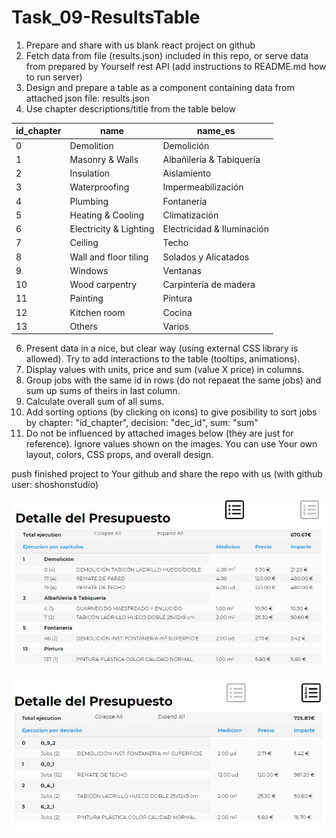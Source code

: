 # Task_09-ResultsTable

1. Prepare and share with us blank react project on github
2. Fetch data from file (results.json) included in this repo, or serve data from prepared by Yourself rest API (add instructions to README.md how to run server)
3. Design and prepare a table as a component containing data from attached json file: results.json
4. Use chapter descriptions/title from the table below

| id_chapter | name |	name_es |
| --- | --- | --- |
| 0	| Demolition |	Demolición |
| 1	| Masonry & Walls |	Albañilería & Tabiquería |
| 2	| Insulation |	Aislamiento |
| 3	| Waterproofing |	Impermeabilización |
| 4	| Plumbing |	Fontanería |
| 5	| Heating & Cooling |	Climatización |
| 6	| Electricity & Lighting |	Electricidad & Iluminación |
| 7	| Ceiling |	Techo |
| 8	| Wall and floor tiling |	Solados y Alicatados |
| 9	| Windows |	Ventanas |
| 10	| Wood carpentry |	Carpintería de madera |
| 11	| Painting |	Pintura |
| 12	| Kitchen room |	Cocina |
| 13	| Others |	Varios |

6. Present data in a nice, but clear way (using external CSS library is allowed). Try to add interactions to the table (tooltips, animations).
7. Display values with units, price and sum (value X price) in columns.
8. Group jobs with the same id in rows (do not repaeat the same jobs) and sum up sums of theirs in last column.
9. Calculate overall sum of all sums.
10. Add sorting options (by clicking on icons) to give posibility to sort jobs by chapter: "id_chapter", decision: "dec_id", sum: "sum"
11. Do not be influenced by attached images below (they are just for reference). Ignore values shown on the images. You can use Your own layout, colors, CSS props, and overall design.

push finished project to Your github and share the repo with us (with github user: shoshonstudio)

![Table_01](Table_01.JPG)

![Table_02](Table_02.JPG)
